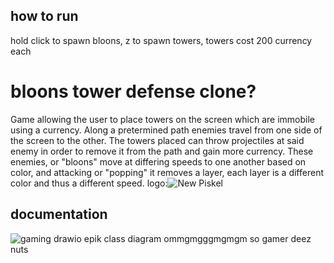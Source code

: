 ## how to run
hold click to spawn bloons, z to spawn towers, towers cost 200 currency each
# bloons tower defense clone?
Game allowing the user to place towers on the screen which are immobile using a currency. Along a pretermined path enemies travel from one side of the screen to the other. The towers placed can throw projectiles at said enemy in order to remove it from the path and gain more currency. These enemies, or "bloons" move at differing speeds to one another based on color, and attacking or "popping" it removes a layer, each layer is a different color and thus a different speed.
logo:![New Piskel](https://user-images.githubusercontent.com/89152916/193299209-b75e2da5-83fc-4a58-92f0-a3cc9556d8e4.png)

## documentation
![gaming drawio](https://user-images.githubusercontent.com/89152916/211833464-a87b3293-3714-4877-8799-1f897f5f1f1f.png)
epik class diagram ommgmgggmgmgm so gamer
deez nuts
